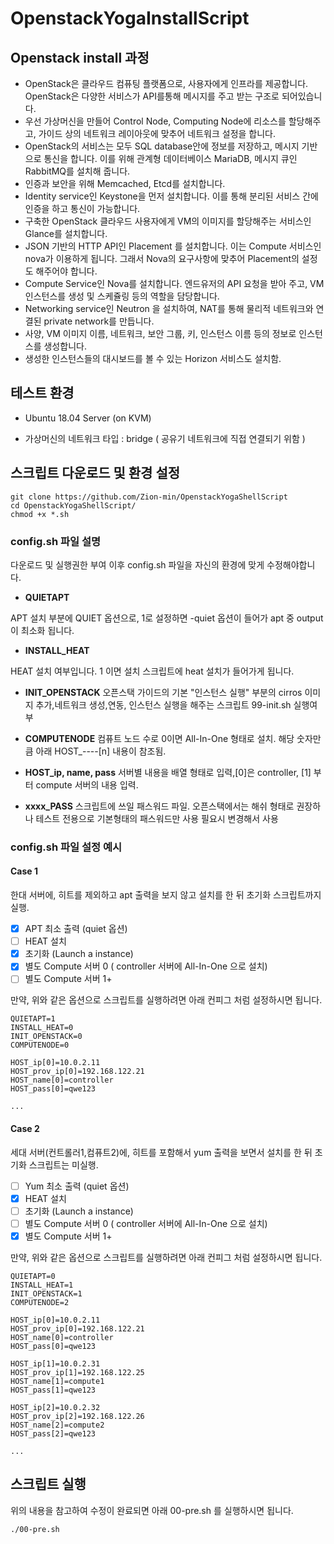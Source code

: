 # OpenstackYogaInstallScript

## Openstack install 과정
- OpenStack은 클라우드 컴퓨팅 플랫폼으로, 사용자에게 인프라를 제공합니다. OpenStack은 다양한 서비스가 API를통해 메시지를 주고 받는 구조로 되어있습니다.
- 우선 가상머신을 만들어 Control Node, Computing Node에 리소스를 할당해주고, 가이드 상의 네트워크 레이아웃에 맞추어 네트워크 설정을 합니다.
- OpenStack의 서비스는 모두 SQL database안에 정보를 저장하고, 메시지 기반으로 통신을 합니다. 이를 위해 관계형 데이터베이스 MariaDB, 메시지 큐인 RabbitMQ를 설치해 줍니다.
- 인증과 보안을 위해 Memcached, Etcd를 설치합니다.
- Identity service인 Keystone을 먼저 설치합니다. 이를 통해 분리된 서비스 간에 인증을 하고 통신이 가능합니다.
- 구축한 OpenStack 클라우드 사용자에게 VM의 이미지를 할당해주는 서비스인 Glance를 설치합니다.
- JSON 기반의 HTTP API인 Placement 를 설치합니다. 이는 Compute 서비스인 nova가 이용하게 됩니다.  그래서 Nova의 요구사항에 맞추어 Placement의 설정도 해주어야 합니다.
- Compute Service인 Nova를 설치합니다. 엔드유저의 API 요청을 받아 주고, VM인스턴스를 생성 및 스케쥴링 등의 역할을 담당합니다.
- Networking service인 Neutron 을 설치하여, NAT를 통해 물리적 네트워크와 연결된 private network를 만듭니다.
- 사양, VM 이미지 이름, 네트워크, 보안 그룹, 키, 인스턴스 이름 등의 정보로 인스턴스를 생성합니다.
- 생성한 인스턴스들의 대시보드를 볼 수 있는 Horizon 서비스도 설치함.

## 테스트 환경

 - Ubuntu 18.04 Server (on KVM)

 - 가상머신의 네트워크 타입 : bridge ( 공유기 네트워크에 직접 연결되기 위함 )

## 스크립트 다운로드 및 환경 설정

```
git clone https://github.com/Zion-min/OpenstackYogaShellScript
cd OpenstackYogaShellScript/
chmod +x *.sh
```

### config.sh 파일 설명

다운로드 및 실행권한 부여 이후 config.sh 파일을 자신의 환경에 맞게 수정해야합니다.

 - **QUIETAPT** 

APT 설치 부분에 QUIET 옵션으로, 1로 설정하면 -quiet 옵션이 들어가 apt 중 output이 최소화 됩니다.

 - **INSTALL_HEAT**

HEAT 설치 여부입니다. 1 이면 설치 스크립트에 heat 설치가 들어가게 됩니다.

 - **INIT_OPENSTACK**
오픈스택 가이드의 기본 "인스턴스 실행" 부분의 cirros 이미지 추가,네트워크 생성,연동, 인스턴스 실행을 해주는 스크립트
99-init.sh 실행여부

 - **COMPUTENODE**
컴퓨트 노드 수로 0이면 All-In-One 형태로 설치. 해당 숫자만큼 아래 HOST_----[n] 내용이 참조됨. 

 - **HOST_ip, name, pass**
서버별 내용을 배열 형태로 입력,[0]은 controller, [1] 부터 compute 서버의 내용 입력.

 - **xxxx_PASS**
스크립트에 쓰일 패스워드 파일. 오픈스택에서는 해쉬 형태로 권장하나 테스트 전용으로 기본형태의 패스워드만 사용
필요시 변경해서 사용

### config.sh 파일 설정 예시

#### Case 1

한대 서버에, 히트를 제외하고 apt 출력을 보지 않고 설치를 한 뒤 초기화 스크립트까지 실행.

- [x] APT 최소 출력 (quiet 옵션)
- [ ] HEAT 설치
- [x] 초기화 (Launch a instance)
- [x] 별도 Compute 서버 0 ( controller 서버에 All-In-One 으로 설치)
- [ ] 별도 Compute 서버 1+

만약, 위와 같은 옵션으로 스크립트를 실행하려면 아래 컨피그 처럼 설정하시면 됩니다.

```
QUIETAPT=1
INSTALL_HEAT=0
INIT_OPENSTACK=0
COMPUTENODE=0

HOST_ip[0]=10.0.2.11
HOST_prov_ip[0]=192.168.122.21
HOST_name[0]=controller
HOST_pass[0]=qwe123

...
```

#### Case 2

세대 서버(컨트롤러1,컴퓨트2)에, 히트를 포함해서 yum 출력을 보면서 설치를 한 뒤 초기화 스크립트는 미실행.

- [ ] Yum 최소 출력 (quiet 옵션)
- [x] HEAT 설치
- [ ] 초기화 (Launch a instance)
- [ ] 별도 Compute 서버 0 ( controller 서버에 All-In-One 으로 설치)
- [x] 별도 Compute 서버 1+

만약, 위와 같은 옵션으로 스크립트를 실행하려면 아래 컨피그 처럼 설정하시면 됩니다.

```
QUIETAPT=0
INSTALL_HEAT=1
INIT_OPENSTACK=1
COMPUTENODE=2

HOST_ip[0]=10.0.2.11
HOST_prov_ip[0]=192.168.122.21
HOST_name[0]=controller
HOST_pass[0]=qwe123

HOST_ip[1]=10.0.2.31
HOST_prov_ip[1]=192.168.122.25
HOST_name[1]=compute1
HOST_pass[1]=qwe123

HOST_ip[2]=10.0.2.32
HOST_prov_ip[2]=192.168.122.26
HOST_name[2]=compute2
HOST_pass[2]=qwe123

...
```

## 스크립트 실행

위의 내용을 참고하여 수정이 완료되면 아래 00-pre.sh 를 실행하시면 됩니다.

```
./00-pre.sh
```
